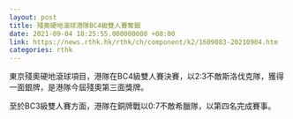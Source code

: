 ```yaml
---
layout: post
title: 殘奧硬地滾球港隊BC4級雙人賽奪銀
date: 2021-09-04 18:25:55.000000000 +08:00
link: https://news.rthk.hk/rthk/ch/component/k2/1609083-20210904.htm
categories: rthk
---
```


東京殘奧硬地滾球項目，港隊在BC4級雙人賽決賽，以2:3不敵斯洛伐克隊，獲得一面銀牌，是港隊今屆殘奧第三面獎牌。

至於BC3級雙人賽方面，港隊在銅牌戰以0:7不敵希臘隊，以第四名完成賽事。
